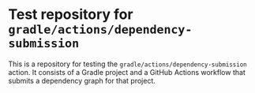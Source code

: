 # Test repository for `gradle/actions/dependency-submission`

This is a repository for testing the `gradle/actions/dependency-submission` action.
It consists of a Gradle project and a GitHub Actions workflow that submits a dependency graph for that project.
